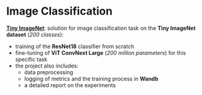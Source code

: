 # Image Classification

**[Tiny ImageNet](./Tiny%20ImageNet)**: solution for image classification task 
  on the **Tiny ImageNet dataset** (_200 classes_):
  * training of the **ResNet18** classifier from scratch
  * fine-tuning of **ViT ConvNext Large** (_200 million parameters_) for this 
    specific task 
  * the project also includes:
    * data preprocessing
    * logging of metrics and the training process in **Wandb**
    * a detailed report on the experiments
